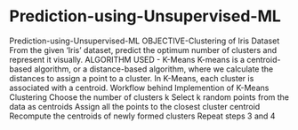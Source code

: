 # Prediction-using-Unsupervised-ML
Prediction-using-Unsupervised-ML OBJECTIVE-Clustering of Iris Dataset  From the given ‘Iris’ dataset, predict the optimum number of clusters and represent it visually.  ALGORITHM USED - K-Means  K-means is a centroid-based algorithm, or a distance-based algorithm, where we calculate the distances to assign a point to a cluster. In K-Means, each cluster is associated with a centroid.  Workflow behind Implemention of K-Means Clustering  Choose the number of clusters k  Select k random points from the data as centroids  Assign all the points to the closest cluster centroid  Recompute the centroids of newly formed clusters  Repeat steps 3 and 4
